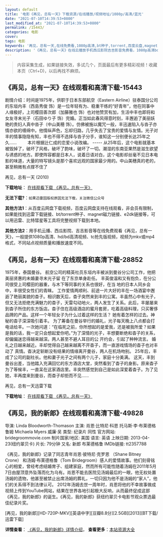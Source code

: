 ```yaml
---
layout: default
title: '电影《再见，总有一天》下载资源/在线播放/视频地址/1080p/高清/蓝光'
date: "2021-07-10T14:39:53+0800"
last_modified_at: "2021-07-10T14:39:53+0800"
permalink: /15443/
categories: 电影
cover:
tags: 电影
keywords: '再见，总有一天,在线免费看,1080p高清,bt种子,torrent,百度云盘,magnet,磁力链,迅雷下载资源'
description: '《再见，总有一天》在线云播放手机西瓜影院吉吉影音免费看，1080p高清bd/hd未删减完整版和tc抢先枪版，mkv/mp4格式，附带bt/torrent种子、magnet/磁力链、百度云盘、网盘资源迅雷下载链接'
---
```


>内容采集生成，如果链接失效，多试几个，页面最后有更多精彩视频！收藏本页（Ctrl+D)，以后再找不麻烦。


## 《再见，总有一天》在线观看和高清下载-15443

剧情介绍：时间是1975年，供职于日本东部航空（Eastern Airline）驻泰国分公司的东垣内丰（西島秀俊 饰）是一位年轻有为、稳重干练的“好青年”，他在同事中人缘极好，上司樱田善次郎（加藤雅也 饰）也对他赞赏有加，生活中丰也即将和女友寻末光子（石田ゆり子 饰）完婚。正当如此春风得意时刻，丰邂逅了美丽妖艳的贵妇人真中沓子（中山美穂 饰）。仿佛被施以魔咒一般，丰迅速陷入与沓子亦情亦欲的缠绵中。他情纵声色，忘却归路，几乎失去了宝贵的爱情与友情。光子对丰的情事隐隐有知，丰也不得不选择与沓子分手，谁知这一分别便长达25年之久……  　　本片根据辻仁成的恋爱小说改编。 ----- 从25年后，这个电影就基本被毁掉了，破坏了风格，破坏了韵味，破坏了一切。潮湿的东南亚果然是滋生欲望与诱惑的地方。即使阵容都是日本人，说着日语对白，这个电影却丝毫不见日本电影的味道，大量的特写镜头是那个喜欢远观的国家最少用的。中山美穗真的老的，甚至稍微有点撑不住了


再见，总有一天 (2010)

**下载地址**： [在线观看下载 《再见，总有一天》](https://www.btbtdy.me/btdy/dy4605.html) 


**无法下载?**：`如果迅雷因版权原因无法下载，关注微信公众号 `

**其他方法1**：从百度云网盘下载视频，百度云网盘支持在线观看，非会员有限制，如果能找到迅雷下载链接、bt/torrent种子、magnet磁力链接、e2dk链接等，可以用迅雷、比特彗星等工具将完整视频下载到本地。

**其他方法2**：用手机云播、西瓜影院、吉吉影音等在线免费观看《再见，总有一天》，一般提供1080p高清、hd/bd高清视频、tc抢先版视频，视频为mkv或mp4格式，不同站点视频质量和播放速度不同。


## 《再见，总有一天》在线观看和高清下载-28852

1975年，泰国曼谷。 航空公司的精英社员东垣内丰被派到曼谷分公司工作，他把美丽贤惠的未婚妻寻末光子留 在了东京单身赴任。 丰英俊温和又有抱负，在分公司很受上司樱田的器重，与木下等同事的关系也很好，在当 地的日本人同乡会中，丰很受女性们的青睐。 工作爱情两顺利、前途一片大好的丰在一场酒宴中邂逅了艳丽美貌的杳子。相识数天后，杳子突然来到丰的公寓。丰虽然心中有光子，但又无法拒绝充满魅力的杳子，天雷勾动地火，两人发生了关系。此后，丰屡屡来到杳子所住的东方饭店。杳子住在高级酒店的蜜月套房，吃着高级料理，只买奢侈品牌的产品。这样一个年轻女子为什么过着这样的生活？ 她有着怎样的过去。神秘的杳子深深吸引着丰。 为了筹备在曼谷举行的婚礼，光子每天晚上八点都会打电话给丰。一次她问道：&ldquo;在临死之前，你所想起的是爱我，还是被我所爱？如果是我的话，我一定只会想起爱你吧。&rdquo;为了深情的光子，丰想要断绝和杳子的关系，却偏偏迷恋得越来越深。两人甚至不避人耳目的公 开约会，引起了种种流言。 婚礼之日越来越近。丰却觉得自己越来越离不开杳子，而一直游戏情场的杳子也对丰动了 真情。杳决定斩断没有结果的情缘离开曼谷，两人在机场吻别。 25年后，丰成了公司的副社长。他和妻子光子之间有两个儿子，家庭十分美满。 这天，丰到曼谷出差，当他踏入充满回忆的东方酒店大堂，突然看到了杳子的身影。原来杳子为了等候丰，一直呆在这家酒店里。丰突然感觉到自己是如此深爱着杳子。为了见她，丰再度来到曼谷，而杳子却拒而不见&hellip;…


再见，总有一天迅雷下载

**下载地址**： [在线观看下载 《再见，总有一天》](https://www.993dy.com//vod-detail-id-19734.html) 


## 《再见，我的新郎》在线观看和高清下载-49828

导演: Linda Bloodworth-Thomason 主演: 肖恩·比特尼·科恩 托马斯·李·布莱德格鲁姆 Michaela Myers 威廉·吴 类型: 纪录片 同性 官方网站: bridegroommovie.com 制片国家/地区: 美国 语言: 英语 上映日期: 2013-04-23(纽约翠贝卡) 片长: 79分钟 又名: 新郎 布莱德格鲁 IMDb链接: tt2357788

《再见，我的新郎》记录了同志青年肖恩·彼特尼·克罗恩 （Shane Bitney Crone） 和汤姆·布莱德格鲁（Tom Bridegroom）感人的爱情故事。他们刻骨铭心的相爱，曾经考虑结婚育子、组建家庭，然而所有可能性随着汤姆在2011年5月7日由屋顶意外坠落而化为乌有。肖恩不能去医院见汤姆最后的一眼，他无权处置汤姆的遗物，他甚至被禁止出席汤姆的葬礼，一切只因为他不是汤姆的“家人”，他们的关系得不到法律认可。 2012年汤姆去世一周年时，肖恩将他的不幸故事做成视频上传到YouTube网站，结果在世界各地引起极大反响，从而最终促成这部《再见，我的新郎》的诞生。《再见，我的新郎》获纽约翠贝卡电影节观众票选最佳纪录片奖。


[再见，我的新郎][HD-720P-MKV][英语中字][豆瓣8.8分][2.5GB][2013][BT下载/迅雷下载]

**详情查看**： [《再见，我的新郎》详情介绍](/movie/49828/)， **查看更多**：[本站资源大全](/movie/t/all/)

